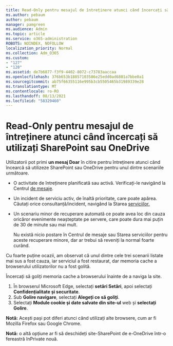 ```yaml
---
title: Read-Only pentru mesajul de întreținere atunci când încercați să utilizați SharePoint sau OneDrive
ms.author: pebaum
author: pebaum
manager: pamgreen
ms.audience: Admin
ms.topic: article
ms.service: o365-administration
ROBOTS: NOINDEX, NOFOLLOW
localization_priority: Normal
ms.collection: Adm_O365
ms.custom:
- "127"
- "128"
ms.assetid: de7b6877-f3f9-4402-8072-c73783aaccaa
ms.openlocfilehash: 376b653b18857103586e25edd0ad6801a7bbe0a1
ms.sourcegitcommit: ab75f66355116e995b3cb5505465b31989339e28
ms.translationtype: MT
ms.contentlocale: ro-RO
ms.lasthandoff: 08/13/2021
ms.locfileid: "58329460"
---
```

# <a name="read-only-for-maintenance-message-when-attempting-to-use-sharepoint-or-onedrive"></a>Read-Only pentru mesajul de întreținere atunci când încercați să utilizați SharePoint sau OneDrive

Utilizatorii pot primi **un mesaj Doar** în citire pentru întreținere atunci când încearcă să utilizeze SharePoint sau OneDrive pentru unul dintre scenariile următoare. 

-   O activitate de întreținere planificată sau activă.  Verificați-le navigând la Centrul [de mesaje](https://portal.office.com/adminportal/home#/messagecenter).
-   Un incident de serviciu activ, de înaltă prioritate, care poate apărea. Căutați orice consultanță/incident, navigând la Starea [serviciilor.](https://portal.office.com/adminportal/home#/servicehealth)
-   Un scenariu minor de recuperare automată ce poate avea loc din cauza oricăror evenimente neașteptate pe servere, care poate dura mai puțin de 30 de minute sau mai mult. 
    
    Nu există nicio postare în Centrul de mesaje sau Starea serviciilor pentru aceste recuperare minore, dar ar trebui să reveniți la normal foarte curând.

Cu foarte puține ocazii, am observat că unul dintre cele trei scenarii listate mai sus a fost cauza, iar serviciul a fost restaurat, dar memoria cache a browserului utilizatorilor nu a fost golită.

Încercați să goliți memoria cache a browserului înainte de a naviga la site.

1. În browserul Microsoft Edge, selectați **setări Setări**, apoi selectați **Confidențialitate și securitate**.
2. Sub **Golire navigare**, selectați **Alegeți ce să goliți**.
3. Selectați **Module cookie și date salvate din site-ul** web și **selectați Golire**.

**Notă:** Acești pași pot diferi atunci când utilizați alte browsere, cum ar fi Mozilla Firefox sau Google Chrome.

**Notă:** o altă opțiune ar fi să deschideți site-SharePoint de e-OneDrive într-o fereastră InPrivate nouă.